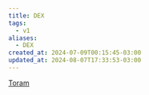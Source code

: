 ```yaml
---
title: DEX
tags:
  - v1
aliases:
  - DEX
created_at: 2024-07-09T00:15:45-03:00
updated_at: 2024-08-07T17:33:53-03:00
---
```


[Toram](../../../../rascunhos/2024/07/26/Toram.md)